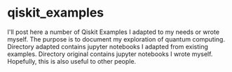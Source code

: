 # qiskit_examples
I'll post here a number of Qiskit Examples I adapted to my needs or wrote myself. The purpose is to document my exploration of quantum computing. Directory adapted contains jupyter notebooks I adapted from existing examples. Directory original contains jupyter notebooks I wrote myself. Hopefully, this is also useful to other people.
